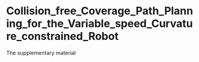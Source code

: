 # Collision_free_Coverage_Path_Planning_for_the_Variable_speed_Curvature_constrained_Robot
The supplementary material
